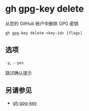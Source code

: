 # gh gpg-key delete

从您的 GitHub 帐户中删除 GPG 密钥

```
gh gpg-key delete <key-id> [flags]
```

## 选项

`-y`, `--yes`

跳过确认提示

## 另请参见

- [gh gpg-key](/gh_gpg-key)